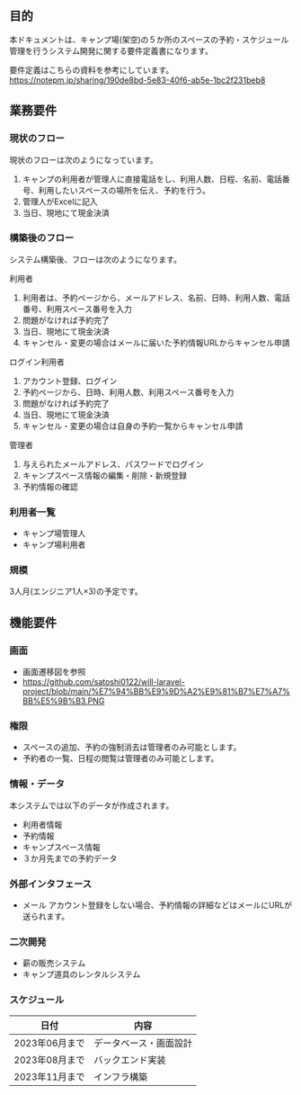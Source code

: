 ## 目的

本ドキュメントは、キャンプ場(架空)の５か所のスペースの予約・スケジュール管理を行うシステム開発に関する要件定義書になります。

要件定義はこちらの資料を参考にしています。  
https://notepm.jp/sharing/190de8bd-5e83-40f6-ab5e-1bc2f231beb8


## 業務要件

### 現状のフロー

現状のフローは次のようになっています。

1. キャンプの利用者が管理人に直接電話をし、利用人数、日程、名前、電話番号、利用したいスペースの場所を伝え、予約を行う。
1. 管理人がExcelに記入
1. 当日、現地にて現金決済

### 構築後のフロー

システム構築後、フローは次のようになります。

利用者
1. 利用者は、予約ページから、メールアドレス、名前、日時、利用人数、電話番号、利用スペース番号を入力
1. 問題がなければ予約完了
1. 当日、現地にて現金決済
1. キャンセル・変更の場合はメールに届いた予約情報URLからキャンセル申請

ログイン利用者
1. アカウント登録、ログイン
1. 予約ページから、日時、利用人数、利用スペース番号を入力
1. 問題がなければ予約完了
1. 当日、現地にて現金決済
1. キャンセル・変更の場合は自身の予約一覧からキャンセル申請

管理者
1. 与えられたメールアドレス、パスワードでログイン
1. キャンプスペース情報の編集・削除・新規登録
1. 予約情報の確認

### 利用者一覧

- キャンプ場管理人
- キャンプ場利用者

### 規模

3人月(エンジニア1人×3)の予定です。

## 機能要件

### 画面


- 画面遷移図を参照
- https://github.com/satoshi0122/will-laravel-project/blob/main/%E7%94%BB%E9%9D%A2%E9%81%B7%E7%A7%BB%E5%9B%B3.PNG


### 権限

- スペースの追加、予約の強制消去は管理者のみ可能とします。
- 予約者の一覧、日程の閲覧は管理者のみ可能とします。
  

### 情報・データ

本システムでは以下のデータが作成されます。

- 利用者情報
- 予約情報
- キャンプスペース情報
- ３か月先までの予約データ

### 外部インタフェース

- メール
アカウント登録をしない場合、予約情報の詳細などはメールにURLが送られます。

### 二次開発
- 薪の販売システム
- キャンプ道具のレンタルシステム

### スケジュール

| 日付 | 内容 |
|--------|--------|
| 2023年06月まで | データベース・画面設計 |
| 2023年08月まで | バックエンド実装 |
| 2023年11月まで | インフラ構築 |

